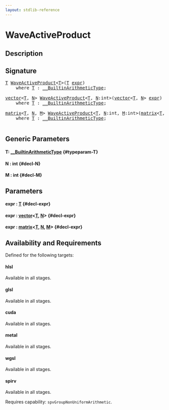 ```yaml
---
layout: stdlib-reference
---
```


# WaveActiveProduct

## Description





## Signature 

<pre>
<a href="/stdlib-reference/global-decls/waveactiveproduct-04a#typeparam-T" class="code_type">T</a> <a href="/stdlib-reference/global-decls/waveactiveproduct-04a">WaveActiveProduct</a>&lt;<a href="/stdlib-reference/global-decls/waveactiveproduct-04a#typeparam-T" class="code_type">T</a>&gt;(<a href="/stdlib-reference/global-decls/waveactiveproduct-04a#typeparam-T" class="code_type">T</a> <a href="/stdlib-reference/global-decls/waveactiveproduct-04a#decl-expr" class="code_param">expr</a>)
    <span class='code_keyword'>where</span> <a href="/stdlib-reference/global-decls/waveactiveproduct-04a#typeparam-T" class="code_type">T</a> : <a href="/stdlib-reference/interfaces/0_builtinarithmetictype-029j/index" class="code_type">__BuiltinArithmeticType</a>;

<a href="/stdlib-reference/types/vector/index" class="code_type">vector</a>&lt;<a href="/stdlib-reference/global-decls/waveactiveproduct-04a#typeparam-T" class="code_type">T</a>, <a href="/stdlib-reference/global-decls/waveactiveproduct-04a#decl-N" class="code_var">N</a>&gt; <a href="/stdlib-reference/global-decls/waveactiveproduct-04a">WaveActiveProduct</a>&lt;<a href="/stdlib-reference/global-decls/waveactiveproduct-04a#typeparam-T" class="code_type">T</a>, <a href="/stdlib-reference/global-decls/waveactiveproduct-04a#decl-N" class="code_var">N</a>:<span class="code_keyword">int</span>&gt;(<a href="/stdlib-reference/types/vector/index" class="code_type">vector</a>&lt;<a href="/stdlib-reference/global-decls/waveactiveproduct-04a#typeparam-T" class="code_type">T</a>, <a href="/stdlib-reference/global-decls/waveactiveproduct-04a#decl-N" class="code_var">N</a>&gt; <a href="/stdlib-reference/global-decls/waveactiveproduct-04a#decl-expr" class="code_param">expr</a>)
    <span class='code_keyword'>where</span> <a href="/stdlib-reference/global-decls/waveactiveproduct-04a#typeparam-T" class="code_type">T</a> : <a href="/stdlib-reference/interfaces/0_builtinarithmetictype-029j/index" class="code_type">__BuiltinArithmeticType</a>;

<a href="/stdlib-reference/types/matrix/index" class="code_type">matrix</a>&lt;<a href="/stdlib-reference/global-decls/waveactiveproduct-04a#typeparam-T" class="code_type">T</a>, <a href="/stdlib-reference/global-decls/waveactiveproduct-04a#decl-N" class="code_var">N</a>, <a href="/stdlib-reference/global-decls/waveactiveproduct-04a#decl-M" class="code_var">M</a>&gt; <a href="/stdlib-reference/global-decls/waveactiveproduct-04a">WaveActiveProduct</a>&lt;<a href="/stdlib-reference/global-decls/waveactiveproduct-04a#typeparam-T" class="code_type">T</a>, <a href="/stdlib-reference/global-decls/waveactiveproduct-04a#decl-N" class="code_var">N</a>:<span class="code_keyword">int</span>, <a href="/stdlib-reference/global-decls/waveactiveproduct-04a#decl-M" class="code_var">M</a>:<span class="code_keyword">int</span>&gt;(<a href="/stdlib-reference/types/matrix/index" class="code_type">matrix</a>&lt;<a href="/stdlib-reference/global-decls/waveactiveproduct-04a#typeparam-T" class="code_type">T</a>, <a href="/stdlib-reference/global-decls/waveactiveproduct-04a#decl-N" class="code_var">N</a>, <a href="/stdlib-reference/global-decls/waveactiveproduct-04a#decl-M" class="code_var">M</a>&gt; <a href="/stdlib-reference/global-decls/waveactiveproduct-04a#decl-expr" class="code_param">expr</a>)
    <span class='code_keyword'>where</span> <a href="/stdlib-reference/global-decls/waveactiveproduct-04a#typeparam-T" class="code_type">T</a> : <a href="/stdlib-reference/interfaces/0_builtinarithmetictype-029j/index" class="code_type">__BuiltinArithmeticType</a>;

</pre>

## Generic Parameters

#### T: [\_\_BuiltinArithmeticType](/stdlib-reference/interfaces/0_builtinarithmetictype-029j/index) {#typeparam-T}
#### N  : int {#decl-N}
#### M  : int {#decl-M}

## Parameters

#### expr  : [T](/stdlib-reference/global-decls/waveactiveproduct-04a#typeparam-T) {#decl-expr}
#### expr  : [vector](/stdlib-reference/types/vector/index)\<[T](/stdlib-reference/types/vector/index#typeparam-T), [N](/stdlib-reference/types/vector/index#decl-N)\> {#decl-expr}
#### expr  : [matrix](/stdlib-reference/types/matrix/index)\<[T](/stdlib-reference/types/matrix/t-0), [N](/stdlib-reference/types/matrix/index#decl-N), [M](/stdlib-reference/types/matrix/index#decl-M)\> {#decl-expr}

## Availability and Requirements

Defined for the following targets:

#### hlsl
Available in all stages.

#### glsl
Available in all stages.

#### cuda
Available in all stages.

#### metal
Available in all stages.

#### wgsl
Available in all stages.

#### spirv
Available in all stages.

Requires capability: `spvGroupNonUniformArithmetic`.


